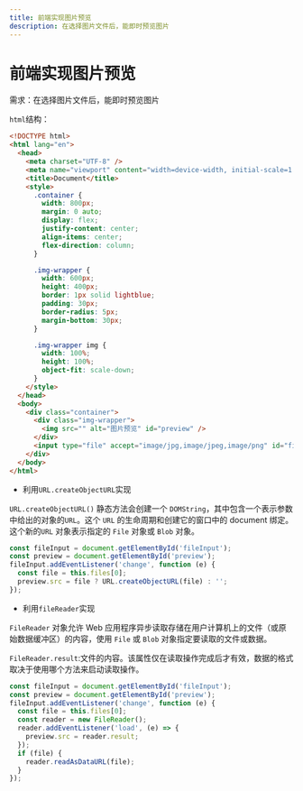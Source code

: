 ```yaml
---
title: 前端实现图片预览
description: 在选择图片文件后，能即时预览图片
---
```


# 前端实现图片预览

需求：在选择图片文件后，能即时预览图片

`html`结构：

```html
<!DOCTYPE html>
<html lang="en">
  <head>
    <meta charset="UTF-8" />
    <meta name="viewport" content="width=device-width, initial-scale=1.0" />
    <title>Document</title>
    <style>
      .container {
        width: 800px;
        margin: 0 auto;
        display: flex;
        justify-content: center;
        align-items: center;
        flex-direction: column;
      }

      .img-wrapper {
        width: 600px;
        height: 400px;
        border: 1px solid lightblue;
        padding: 30px;
        border-radius: 5px;
        margin-bottom: 30px;
      }

      .img-wrapper img {
        width: 100%;
        height: 100%;
        object-fit: scale-down;
      }
    </style>
  </head>
  <body>
    <div class="container">
      <div class="img-wrapper">
        <img src="" alt="图片预览" id="preview" />
      </div>
      <input type="file" accept="image/jpg,image/jpeg,image/png" id="fileInput" />
    </div>
  </body>
</html>
```

- 利用`URL.createObjectURL`实现

`URL.createObjectURL()` 静态方法会创建一个 `DOMString`，其中包含一个表示参数中给出的对象的`URL`。这个 `URL` 的生命周期和创建它的窗口中的 document 绑定。这个新的`URL` 对象表示指定的 `File` 对象或 `Blob` 对象。

```js
const fileInput = document.getElementById('fileInput');
const preview = document.getElementById('preview');
fileInput.addEventListener('change', function (e) {
  const file = this.files[0];
  preview.src = file ? URL.createObjectURL(file) : '';
});
```

- 利用`fileReader`实现

`FileReader` 对象允许 Web 应用程序异步读取存储在用户计算机上的文件（或原始数据缓冲区）的内容，使用 `File` 或 `Blob` 对象指定要读取的文件或数据。

`FileReader.result`:文件的内容。该属性仅在读取操作完成后才有效，数据的格式取决于使用哪个方法来启动读取操作。

```js
const fileInput = document.getElementById('fileInput');
const preview = document.getElementById('preview');
fileInput.addEventListener('change', function (e) {
  const file = this.files[0];
  const reader = new FileReader();
  reader.addEventListener('load', (e) => {
    preview.src = reader.result;
  });
  if (file) {
    reader.readAsDataURL(file);
  }
});
```
